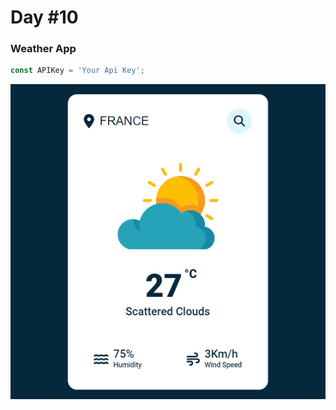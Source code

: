 # Day #10

### Weather App

```javascript
const APIKey = 'Your Api Key';
```



![screenshot](screenshot.jpg)
